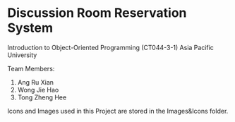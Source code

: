 # Discussion Room Reservation System

Introduction to Object-Oriented Programming (CT044-3-1)
Asia Pacific University

Team Members:
1. Ang Ru Xian
2.  Wong Jie Hao
3. Tong Zheng Hee


Icons and Images used in this Project are stored in the Images&Icons folder.
